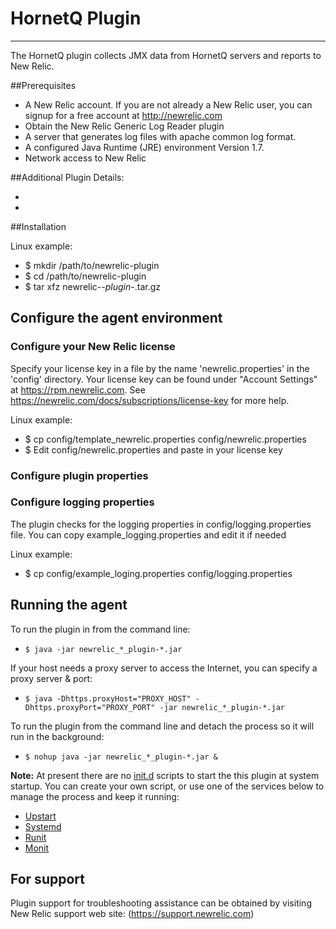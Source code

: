 HornetQ Plugin
==========================================================
- - -
The HornetQ plugin collects JMX data from HornetQ servers and reports to New Relic.


##Prerequisites

*    A New Relic account. If you are not already a New Relic user, you can signup for a free account at http://newrelic.com
*    Obtain the New Relic Generic Log Reader plugin
*    A server that generates log files with apache common log format.
*    A configured Java Runtime (JRE) environment Version 1.7.
*    Network access to New Relic


##Additional Plugin Details:

*	 
*	



##Installation

Linux example:

*    $ mkdir /path/to/newrelic-plugin
*    $ cd /path/to/newrelic-plugin
*    $ tar xfz newrelic-*-plugin-*.tar.gz
   


## Configure the agent environment



### Configure your New Relic license
Specify your license key in a file by the name 'newrelic.properties' in the 'config' directory.
Your license key can be found under "Account Settings" at https://rpm.newrelic.com. See https://newrelic.com/docs/subscriptions/license-key for more help.

Linux example:

*    $ cp config/template_newrelic.properties config/newrelic.properties
*    $ Edit config/newrelic.properties and paste in your license key

### Configure plugin properties



### Configure logging properties
The plugin checks for the logging properties in config/logging.properties file. You can copy example_logging.properties and edit it if needed

Linux example:

*    $ cp config/example_loging.properties config/logging.properties


## Running the agent
To run the plugin in from the command line: 

*    `$ java -jar newrelic_*_plugin-*.jar`

If your host needs a proxy server to access the Internet, you can specify a proxy server & port: 

*    `$ java -Dhttps.proxyHost="PROXY_HOST" -Dhttps.proxyPort="PROXY_PORT" -jar newrelic_*_plugin-*.jar`

To run the plugin from the command line and detach the process so it will run in the background:

*    `$ nohup java -jar newrelic_*_plugin-*.jar &`

**Note:** At present there are no [init.d](http://en.wikipedia.org/wiki/Init) scripts to start the this plugin at system startup. You can create your own script, or use one of the services below to manage the process and keep it running:

*    [Upstart](http://upstart.ubuntu.com/)
*    [Systemd](http://www.freedesktop.org/wiki/Software/systemd/)
*    [Runit](http://smarden.org/runit/)
*    [Monit](http://mmonit.com/monit/)

## For support
Plugin support for troubleshooting assistance can be obtained by visiting New Relic support web site: (https://support.newrelic.com)


